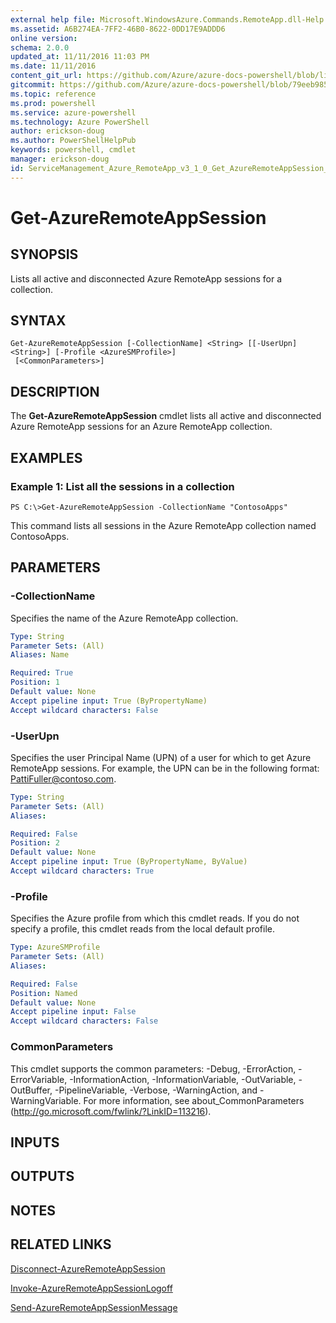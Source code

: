 ```yaml
---
external help file: Microsoft.WindowsAzure.Commands.RemoteApp.dll-Help.xml
ms.assetid: A6B274EA-7FF2-46B0-8622-0DD17E9ADDD6
online version: 
schema: 2.0.0
updated_at: 11/11/2016 11:03 PM
ms.date: 11/11/2016
content_git_url: https://github.com/Azure/azure-docs-powershell/blob/live/azureps-cmdlets-docs/ServiceManagement/Azure.RemoteApp/v3.1.0/Get-AzureRemoteAppSession.md
gitcommit: https://github.com/Azure/azure-docs-powershell/blob/79eeb985ea480979357fb4695832a0c3d29a48bf/azureps-cmdlets-docs/ServiceManagement/Azure.RemoteApp/v3.1.0/Get-AzureRemoteAppSession.md
ms.topic: reference
ms.prod: powershell
ms.service: azure-powershell
ms.technology: Azure PowerShell
author: erickson-doug
ms.author: PowerShellHelpPub
keywords: powershell, cmdlet
manager: erickson-doug
id: ServiceManagement_Azure_RemoteApp_v3_1_0_Get_AzureRemoteAppSession_md
---
```


# Get-AzureRemoteAppSession

## SYNOPSIS
Lists all active and disconnected Azure RemoteApp sessions for a collection.

## SYNTAX

```
Get-AzureRemoteAppSession [-CollectionName] <String> [[-UserUpn] <String>] [-Profile <AzureSMProfile>]
 [<CommonParameters>]
```

## DESCRIPTION
The **Get-AzureRemoteAppSession** cmdlet lists all active and disconnected Azure RemoteApp sessions for an Azure RemoteApp collection.

## EXAMPLES

### Example 1: List all the sessions in a collection
```
PS C:\>Get-AzureRemoteAppSession -CollectionName "ContosoApps"
```

This command lists all sessions in the Azure RemoteApp collection named ContosoApps.

## PARAMETERS

### -CollectionName
Specifies the name of the Azure RemoteApp collection.

```yaml
Type: String
Parameter Sets: (All)
Aliases: Name

Required: True
Position: 1
Default value: None
Accept pipeline input: True (ByPropertyName)
Accept wildcard characters: False
```

### -UserUpn
Specifies the user Principal Name (UPN) of a user for which to get Azure RemoteApp sessions.
For example, the UPN can be in the following format: PattiFuller@contoso.com.

```yaml
Type: String
Parameter Sets: (All)
Aliases: 

Required: False
Position: 2
Default value: None
Accept pipeline input: True (ByPropertyName, ByValue)
Accept wildcard characters: True
```

### -Profile
Specifies the Azure profile from which this cmdlet reads.
If you do not specify a profile, this cmdlet reads from the local default profile.

```yaml
Type: AzureSMProfile
Parameter Sets: (All)
Aliases: 

Required: False
Position: Named
Default value: None
Accept pipeline input: False
Accept wildcard characters: False
```

### CommonParameters
This cmdlet supports the common parameters: -Debug, -ErrorAction, -ErrorVariable, -InformationAction, -InformationVariable, -OutVariable, -OutBuffer, -PipelineVariable, -Verbose, -WarningAction, and -WarningVariable. For more information, see about_CommonParameters (http://go.microsoft.com/fwlink/?LinkID=113216).

## INPUTS

## OUTPUTS

## NOTES

## RELATED LINKS

[Disconnect-AzureRemoteAppSession](xref:ServiceManagement/Azure.RemoteApp/v3.1.0/Disconnect-AzureRemoteAppSession.md)

[Invoke-AzureRemoteAppSessionLogoff](xref:ServiceManagement/Azure.RemoteApp/v3.1.0/Invoke-AzureRemoteAppSessionLogoff.md)

[Send-AzureRemoteAppSessionMessage](xref:ServiceManagement/Azure.RemoteApp/v3.1.0/Send-AzureRemoteAppSessionMessage.md)


